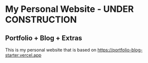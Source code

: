# My Personal Website - UNDER CONSTRUCTION
## Portfolio + Blog + Extras

This is my personal website that is based on https://portfolio-blog-starter.vercel.app
